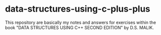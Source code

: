 # data-structures-using-c-plus-plus
This repository are basically my notes and answers for exercises within the book "DATA STRUCTURES USING C++ SECOND EDITION" by D.S. MALIK.
